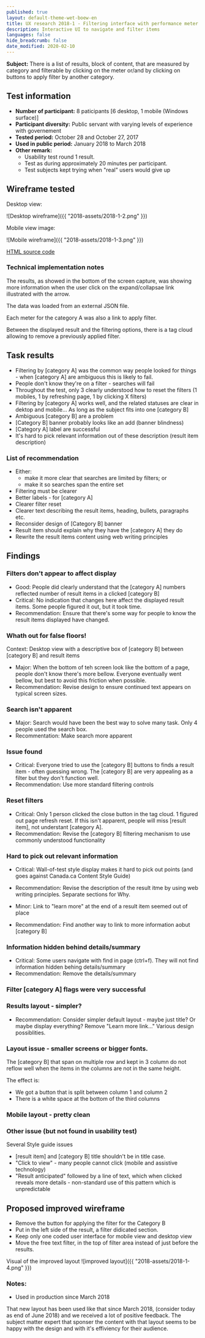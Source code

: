 ```yaml
---
published: true
layout: default-theme-wet-boew-en
title: UX research 2018-1 - Filtering interface with performance meter
description: Interactive UI to navigate and filter items
languages: false
hide_breadcrumb: false
date_modified: 2020-02-10
---
```


**Subject:** There is a list of results, block of content, that are measured by category and filterable by clicking on the meter or/and by clicking on buttons to apply filter by another category.

## Test information

* **Number of participant:** 8 paticipants [6 desktop, 1 mobile (Windows surface)]
* **Participant diversity:** Public servant with varying levels of experience with governement
* **Tested period:** October 28 and October 27, 2017
* **Used in public period:** January 2018 to March 2018
* **Other remark:**
	* Usability test round 1 result.
	* Test as during approximately 20 minutes per participant.
	* Test subjects kept trying when "real" users would give up

## Wireframe tested

Desktop view:

![Desktop wireframe]({{ "2018-assets/2018-1-2.png" }})

Mobile view image:

![Mobile wireframe]({{ "2018-assets/2018-1-3.png" }})


[HTML source code](2018-assets/2018-1-1.html)

### Technical implementation notes
The results, as showed in the bottom of the screen capture, was showing more information when the user click on the expand/collapsae link illustrated with the arrow.

The data was loaded from an external JSON file.

Each meter for the category A was also a link to apply filter.

Between the displayed result and the filtering options, there is a tag cloud allowing to remove a previously applied filter.

## Task results

* Filtering by [category A] was the common way people looked for things - when [category A] are ambiguous this is likely to fail.
* People don't know they're on a filter - searches will fail
* Throughout the test, only 3 clearly understood how to reset the filters (1 mobiles, 1 by refreshing page, 1 by clicking X filters)
* Filtering by [category A] works well, and the related statuses are clear in dektop and mobile... As long as the subject fits into one [category B]
* Ambiguous [category B] are a problem
* [Category B] banner probably looks like an add (banner blindness)
* [Category A] label are successful
* It's hard to pick relevant information out of these description (result item description)

### List of recommendation

* Either:
	* make it more clear that searches are limited by filters; or
	* make it so searches span the entire set
* Filtering must be clearer
* Better labels - for [category A]
* Clearer filter reset
* Clearer text describing the result items, heading, bullets, paragraphs etc.
* Reconsider design of [Category B] banner
* Result item should explain why they have the [category A] they do
* Rewrite the result items content using web writing principles


## Findings

### Filters don't appear to affect display

* Good: People did clearly understand that the [category A] numbers reflected number of result items in a clicked [category B]
* Critical:  No indication that changes here affect the displayed result items. Some people figured it out, but it took time.
* Recommendation: Ensure that there's some way for people to know the result items displayed have changed.

### Whath out for false floors!

Context: Desktop view with a descriptive box of [category B] between [category B] and result items

* Major: When the bottom of teh screen look like the bottom of a page, people don't know there's more bellow. Everyone eventually went bellow, but best to avoid this friction when possible.
* Recommendation: Revise design to ensure continued text appears on typical screen sizes.

### Search isn't apparent

* Major: Search would have been the best way to solve many task. Only 4 people used the search box.
* Recommentation: Make search more apparent

### Issue found

* Critical: Everyone tried to use the [category B] buttons to finds a result item - often guessing wrong. The [category B] are very appealing as a filter but they don't function well.
* Recommendation: Use more standard filtering controls

### Reset filters

* Critical: Only 1 person clicked the close button in the tag cloud. 1 figured out page refresh reset. If this isn't apparent, people will miss [result item], not understant [category A].
* Recommendation: Revise the [category B] filtering mechanism to use commonly understood functionality

### Hard to pick out relevant information

* Critical: Wall-of-test style display makes it hard to pick out points (and goes against Canada.ca Content Style Guide)
* Recommendation: Revise the description of the result itme by using web writing principles. Separate sections for Why.

* Minor: Link to "learn more" at the end of a result item seemed out of place
* Recommendation: Find another way to link to more information aobut [category B]

### Information hidden behind details/summary

* Critical: Some users navigate with find in page (ctrl+f). They will not find information hidden behing details/summary
* Recommendation: Remove the details/summary

### Filter [category A] flags were very successful

### Results layout - simpler?

* Recommendation: Consider simpler default layout - maybe just title? Or maybe display everything? Remove "Learn more link..." Various design possiblities.

### Layout issue - smaller screens or bigger fonts.

The [category B] that span on multiple row and kept in 3 column do not reflow well when the items in the columns are not in the same height.

The effect is:
* We got a button that is split between column 1 and column 2
* There is a white space at the bottom of the third columns

### Mobile layout - pretty clean

### Other issue (but not found in usability test)

Several Style guide issues
* [result item] and [category B] title shouldn't be in title case.
* "Click to view" - many people cannot click (mobile and assistive technology)
* "Result anticipated" followed by a line of text, which when clicked reveals more details - non-standard use of this pattern which is unpredictable

## Proposed improved wireframe

* Remove the button for applying the filter for the Category B
* Put in the left side of the result, a filter didicated section.
* Keep only one coded user interface for mobile view and desktop view
* Move the free text filter, in the top of filter area instead of just before the results.

Visual of the improved layout
![improved layout]({{ "2018-assets/2018-1-4.png" }})

### Notes:

* Used in production since March 2018

That new layout has been used like that since March 2018, (consider today as end of June 2018) and we received a lot of positive feedback. The subject matter expert that sponser the content with that layout seems to be happy with the design and with it's effiviency for their audience.
